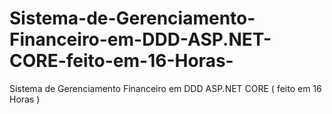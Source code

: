 # Sistema-de-Gerenciamento-Financeiro-em-DDD-ASP.NET-CORE-feito-em-16-Horas-
Sistema de Gerenciamento Financeiro em DDD ASP.NET CORE ( feito em 16 Horas )
